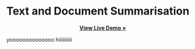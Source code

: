 # Text and Document Summarisation 

<p align="center"><a href="https://docsummarize.streamlit.app/"><strong>View Live Demo »</strong></a></p>

yoooooooooooooo
hiiiiiiiiii
